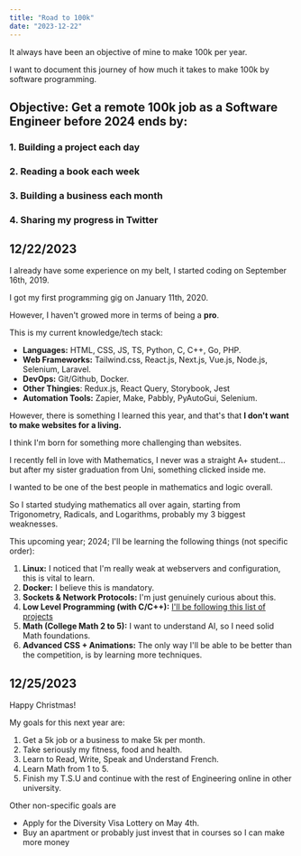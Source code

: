 ```yaml
---
title: "Road to 100k"
date: "2023-12-22"
---
```


It always have been an objective of mine to make 100k per year.

I want to document this journey of how much it takes to make 100k by software programming.

## Objective: Get a remote 100k job as a Software Engineer before 2024 ends by:

### 1. Building a project each day

### 2. Reading a book each week

### 3. Building a business each month

### 4. Sharing my progress in Twitter

## 12/22/2023

I already have some experience on my belt, I started coding on September 16th, 2019.

I got my first programming gig on January 11th, 2020.

However, I haven't growed more in terms of being a **pro**.

This is my current knowledge/tech stack:

- **Languages:** HTML, CSS, JS, TS, Python, C, C++, Go, PHP.
- **Web Frameworks:** Tailwind.css, React.js, Next.js, Vue.js, Node.js, Selenium, Laravel.
- **DevOps:** Git/Github, Docker.
- **Other Thingies**: Redux.js, React Query, Storybook, Jest
- **Automation Tools:** Zapier, Make, Pabbly, PyAutoGui, Selenium.

However, there is something I learned this year, and that's that **I don't want to make websites for a living.**

I think I'm born for something more challenging than websites.

I recently fell in love with Mathematics, I never was a straight A+ student... but after my sister graduation from Uni, something clicked inside me.

I wanted to be one of the best people in mathematics and logic overall.

So I started studying mathematics all over again, starting from Trigonometry, Radicals, and Logarithms, probably my 3 biggest weaknesses.

This upcoming year; 2024; I'll be learning the following things (not specific order):

1. **Linux:** I noticed that I'm really weak at webservers and configuration, this is vital to learn.
2. **Docker:** I believe this is mandatory.
3. **Sockets & Network Protocols:** I'm just genuinely curious about this.
4. **Low Level Programming (with C/C++):** [I'll be following this list of projects](https://github.com/practical-tutorials/project-based-learning?tab=readme-ov-file#cc)
5. **Math (College Math 2 to 5):** I want to understand AI, so I need solid Math foundations.
6. **Advanced CSS + Animations:** The only way I'll be able to be better than the competition, is by learning more techniques.

## 12/25/2023

Happy Christmas!

My goals for this next year are:

1. Get a 5k job or a business to make 5k per month.
2. Take seriously my fitness, food and health.
3. Learn to Read, Write, Speak and Understand French.
4. Learn Math from 1 to 5.
5. Finish my T.S.U and continue with the rest of Engineering online in other university.

Other non-specific goals are

- Apply for the Diversity Visa Lottery on May 4th.
- Buy an apartment or probably just invest that in courses so I can make more money

